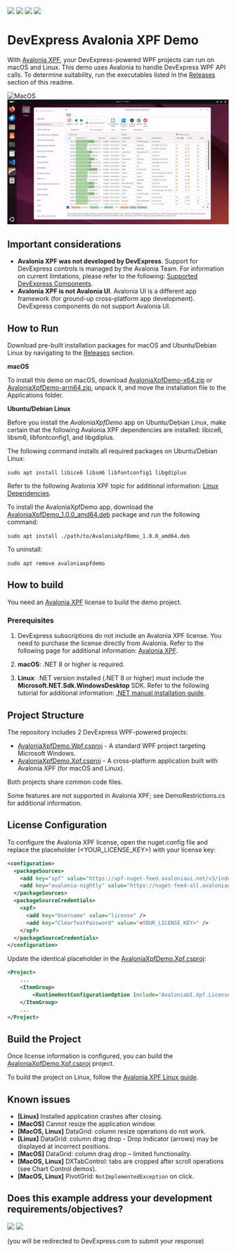 <!-- default badges list -->
![](https://img.shields.io/endpoint?url=https://codecentral.devexpress.com/api/v1/VersionRange/983534988/25.1.1%2B)
[![](https://img.shields.io/badge/Open_in_DevExpress_Support_Center-FF7200?style=flat-square&logo=DevExpress&logoColor=white)](https://supportcenter.devexpress.com/ticket/details/T1291621)
[![](https://img.shields.io/badge/📖_How_to_use_DevExpress_Examples-e9f6fc?style=flat-square)](https://docs.devexpress.com/GeneralInformation/403183)
[![](https://img.shields.io/badge/💬_Leave_Feedback-feecdd?style=flat-square)](#does-this-example-address-your-development-requirementsobjectives)
<!-- default badges end -->

# DevExpress Avalonia XPF Demo

With [Avalonia XPF](https://docs.avaloniaui.net/xpf/welcome), your DevExpress-powered WPF projects can run on macOS and Linux. This demo uses Avalonia to handle DevExpress WPF API calls. To determine suitability, run the executables listed in the [Releases](https://github.com/DevExpress-Examples/wpf-avalonia-xpf-demo-app/releases/tag/25.1.2) section of this readme.

![MacOS](Images/MacOS.png)
![Ubuntu](Images/Ubuntu.png)

## Important considerations

- **Avalonia XPF was not developed by DevExpress**. Support for DevExpress controls is managed by the Avalonia Team. For information on current limitations, please refer to the following: [Supported DevExpress Components](https://avaloniaui.net/xpf/packages/devexpress).
- **Avalonia XPF is not Avalonia UI**. Avalonia UI is a different app framework (for ground-up cross-platform app development). DevExpress components do not support Avalonia UI.

## How to Run

Download pre-built installation packages for macOS and Ubuntu/Debian Linux by navigating to the [Releases](https://github.com/DevExpress-Examples/wpf-avalonia-xpf-demo-app/releases/tag/25.1.2) section.

**macOS**

To install this demo on macOS, download [AvaloniaXpfDemo-x64.zip](https://github.com/DevExpress-Examples/wpf-avalonia-xpf-demo-app/releases/download/25.1.2/AvaloniaXpfDemo-x64.zip) or [AvaloniaXpfDemo-arm64.zip](https://github.com/DevExpress-Examples/wpf-avalonia-xpf-demo-app/releases/download/25.1.2/AvaloniaXpfDemo-arm64.zip), unpack it, and move the installation file to the Applications folder.

**Ubuntu/Debian Linux**

Before you install the *AvaloniaXpfDemo* app on Ubuntu/Debian Linux, make certain that the following Avalonia XPF dependencies are installed: libice6, libsm6, libfontconfig1, and libgdiplus.

The following command installs all required packages on Ubuntu/Debian Linux:

`sudo apt install libice6 libsm6 libfontconfig1 libgdiplus`  

Refer to the following Avalonia XPF topic for additional information: [Linux Dependencies](https://docs.avaloniaui.net/xpf/platforms/linux#other-dependencies).

To install the AvaloniaXpfDemo app, download the [AvaloniaXpfDemo_1.0.0_amd64.deb](https://github.com/DevExpress-Examples/wpf-avalonia-xpf-demo-app/releases/download/25.1.2/AvaloniaXpfDemo_1.0.0_amd64.deb) package and run the following command:

`sudo apt install ./path/to/AvaloniaXpfDemo_1.0.0_amd64.deb`

To uninstall: 

`sudo apt remove avaloniaxpfdemo`

## How to build

You need an [Avalonia XPF](https://docs.avaloniaui.net/xpf/welcome) license to build the demo project.

### Prerequisites

1. DevExpress subscriptions do not include an Avalonia XPF license. You need to purchase the license directly from Avalonia. Refer to the following page for additional information: [Avalonia XPF](https://docs.avaloniaui.net/xpf/welcome).

2. **macOS**: .NET 8 or higher is required.

3. **Linux**: .NET version installed (.NET 8 or higher) must include the **Microsoft.NET.Sdk.WindowsDesktop** SDK. Refer to the following tutorial for additional information: [.NET manual installation guide](https://learn.microsoft.com/en-us/dotnet/core/install/linux-scripted-manual#manual-install).

## Project Structure

The repository includes 2 DevExpress WPF-powered projects:

* [AvaloniaXpfDemo.Wpf.csproj](CS\AvaloniaXpfDemo\AvaloniaXpfDemo.Wpf.csproj) - A standard WPF project targeting Microsoft Windows.
* [AvaloniaXpfDemo.Xpf.csproj](CS\AvaloniaXpfDemo\AvaloniaXpfDemo.Xpf.csproj) - A cross-platform application built with Avalonia XPF (for macOS and Linux).

Both projects share common code files.

Some features are not supported in Avalonia XPF; see DemoRestrictions.cs for additional information.

## License Configuration

To configure the Avalonia XPF license, open the nuget.config file and replace the placeholder (<YOUR_LICENSE_KEY>) with your license key:

```xml
<configuration>
  <packageSources>
    <add key="xpf" value="https://xpf-nuget-feed.avaloniaui.net/v3/index.json" />
    <add key="avalonia-nightly" value="https://nuget-feed-all.avaloniaui.net/v3/index.json" />
  </packageSources>
  <packageSourceCredentials>
    <xpf>
      <add key="Username" value="license" />
      <add key="ClearTextPassword" value="<YOUR_LICENSE_KEY>" />
    </xpf>
  </packageSourceCredentials>
</configuration>
```

Update the identical placeholder in the [AvaloniaXpfDemo.Xpf.csproj](CS\AvaloniaXpfDemo\AvaloniaXpfDemo.Xpf.csproj):

```xml
<Project>
    ...
    <ItemGroup>
        <RuntimeHostConfigurationOption Include="AvaloniaUI.Xpf.LicenseKey" Value="<YOUR_LICENSE_KEY>" />
    </ItemGroup>
    ...
</Project>
```
## Build the Project

Once license information is configured, you can build the [AvaloniaXpfDemo.Xpf.csproj](CS\AvaloniaXpfDemo\AvaloniaXpfDemo.Xpf.csproj) project.

To build the project on Linux, follow the [Avalonia XPF Linux guide](https://docs.avaloniaui.net/xpf/platforms/linux).

## Known issues

* **[Linux]** Installed application crashes after closing.
* **[MacOS]** Cannot resize the application window.
* **[MacOS, Linux]** DataGrid: column resize operations do not work.
* **[Linux]** DataGrid: column drag drop - Drop Indicator (arrows) may be displayed at incorrect positions.
* **[MacOS]** DataGrid: column drag drop – limited functionality.
* **[MacOS, Linux]** DXTabControl: tabs are cropped after scroll operations (see Chart Control demos).
* **[MacOS, Linux]** PivotGrid: `NotImplementedException` on click.

<!-- feedback -->
## Does this example address your development requirements/objectives?

[<img src="https://www.devexpress.com/support/examples/i/yes-button.svg"/>](https://www.devexpress.com/support/examples/survey.xml?utm_source=github&utm_campaign=wpf-avalonia-xpf-demo-app&~~~was_helpful=yes) [<img src="https://www.devexpress.com/support/examples/i/no-button.svg"/>](https://www.devexpress.com/support/examples/survey.xml?utm_source=github&utm_campaign=wpf-avalonia-xpf-demo-app&~~~was_helpful=no)

(you will be redirected to DevExpress.com to submit your response)
<!-- feedback end -->
